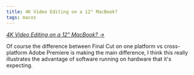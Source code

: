 ```yaml
---
title: 4K Video Editing on a 12" MacBook?
tags: macos
---
```


_[4K Video Editing on a 12" MacBook? &rarr;](https://www.youtube.com/watch?v=KnapaZYD2cU)_

Of course the difference between Final Cut on one platform vs cross-platform Adobe Premiere is making the main difference, I think this really illustrates the advantage of software running on hardware that it's expecting.

